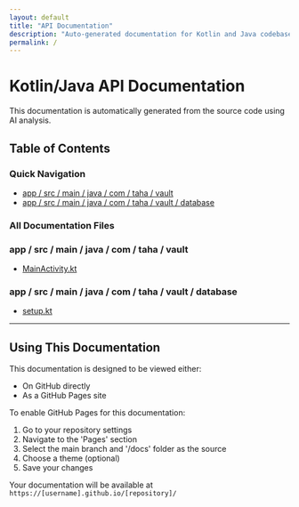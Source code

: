 ```yaml
---
layout: default
title: "API Documentation"
description: "Auto-generated documentation for Kotlin and Java codebase"
permalink: /
---
```


# Kotlin/Java API Documentation

This documentation is automatically generated from the source code using AI analysis.

## Table of Contents

### Quick Navigation

- [app / src / main / java / com / taha / vault](#app-src-main-java-com-taha-vault)
- [app / src / main / java / com / taha / vault / database](#app-src-main-java-com-taha-vault-database)

### All Documentation Files

<h3 id='app-src-main-java-com-taha-vault'>app / src / main / java / com / taha / vault</h3>

- [MainActivity.kt](/app/src/main/java/com/taha/vault/mainactivity.md)

<h3 id='app-src-main-java-com-taha-vault-database'>app / src / main / java / com / taha / vault / database</h3>

- [setup.kt](/app/src/main/java/com/taha/vault/database/setup.md)

---

## Using This Documentation

This documentation is designed to be viewed either:

- On GitHub directly
- As a GitHub Pages site

To enable GitHub Pages for this documentation:

1. Go to your repository settings
2. Navigate to the 'Pages' section
3. Select the main branch and '/docs' folder as the source
4. Choose a theme (optional)
5. Save your changes

Your documentation will be available at `https://[username].github.io/[repository]/`
